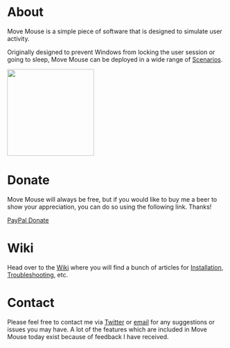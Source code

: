 # About
Move Mouse is a simple piece of software that is designed to simulate user activity.

Originally designed to prevent Windows from locking the user session or going to sleep, Move Mouse can be deployed in a wide range of [Scenarios](https://github.com/sw3103/movemouse/wiki/Scenarios).

<img src="https://dev.azure.com/fx-web/5c2611e3-beca-49ae-9f34-e2d010cc6665/_apis/git/repositories/551ffd37-2b3c-4002-b00b-20a31f32d12c/items?path=/Images/mm_blue.png&versionDescriptor%5BversionOptions%5D=0&versionDescriptor%5BversionType%5D=0&versionDescriptor%5Bversion%5D=master&resolveLfs=true&%24format=octetStream&api-version=5.0" width="200">

# Donate
Move Mouse will always be free, but if you would like to buy me a beer to show your appreciation, you can do so using the following link. Thanks!

[PayPal Donate](https://www.paypal.com/cgi-bin/webscr?cmd=_s-xclick&hosted_button_id=QZTWHD9CRW5XN)

# Wiki
Head over to the [Wiki](https://github.com/sw3103/movemouse/wiki) where you will find a bunch of articles for [Installation](https://github.com/sw3103/movemouse/wiki/installation), [Troubleshooting](https://github.com/sw3103/movemouse/wiki/troubleshooting), etc.

# Contact
Please feel free to contact me via [Twitter](https://twitter.com/movemouse) or [email](mailto:contact@movemouse.co.uk) for any suggestions or issues you may have. A lot of the features which are included in Move Mouse today exist because of feedback I have received.
